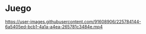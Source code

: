 # Juego
 


https://user-images.githubusercontent.com/91608906/225784144-6a5405ed-bcb1-4a1a-a4ea-265781c3484e.mp4

